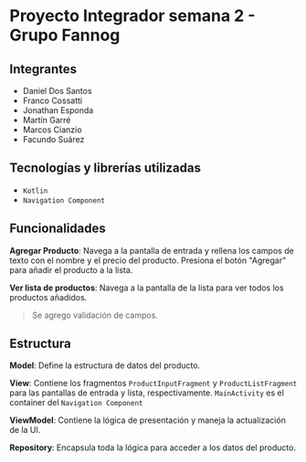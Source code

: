 # Proyecto Integrador semana 2 - Grupo Fannog

## Integrantes

- Daniel Dos Santos
- Franco Cossatti
- Jonathan Esponda
- Martín Garré
- Marcos Cianzio
- Facundo Suárez

## Tecnologías y librerías utilizadas

- `Kotlin`
- `Navigation Component`

## Funcionalidades

**Agregar Producto**: Navega a la pantalla de entrada y rellena los campos de texto con el nombre y el precio del producto. Presiona el botón "Agregar" para añadir el producto a la lista.

**Ver lista de productos**: Navega a la pantalla de la lista para ver todos los productos añadidos.

> Se agrego validación de campos.

## Estructura

**Model**: Define la estructura de datos del producto.

**View**: Contiene los fragmentos `ProductInputFragment` y `ProductListFragment` para las pantallas de entrada y lista, respectivamente. `MainActivity` es el container del `Navigation Component`

**ViewModel**: Contiene la lógica de presentación y maneja la actualización de la UI.

**Repository**: Encapsula toda la lógica para acceder a los datos del producto.
